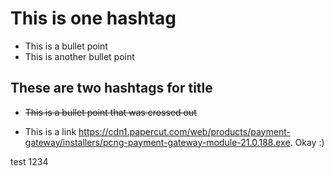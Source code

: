 # This is one hashtag

- This is a bullet point
- This is another bullet point

## These are two hashtags for title

- ~~This is a bullet point that was crossed out~~

- This is a link https://cdn1.papercut.com/web/products/payment-gateway/installers/pcng-payment-gateway-module-21.0.188.exe. Okay :)

test 1234
